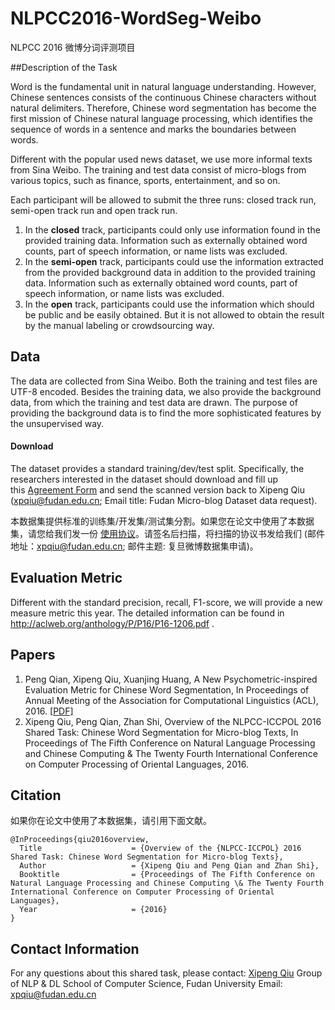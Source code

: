 # NLPCC2016-WordSeg-Weibo
NLPCC 2016 微博分词评测项目

##Description of the Task

Word is the fundamental unit in natural language understanding. However, Chinese sentences consists of the continuous Chinese characters without natural delimiters. Therefore, Chinese word segmentation has become the first mission of Chinese natural language processing, which identifies the sequence of words in a sentence and marks the boundaries between words.

Different with the popular used news dataset, we use more informal texts from Sina Weibo. The training and test data consist of micro-blogs from various topics, such as finance, sports, entertainment, and so on.

Each participant will be allowed to submit the three runs: closed track run, semi-open track run and open track run.

1. In the **closed** track, participants could only use information found in the provided training data. Information such as externally obtained word counts, part of speech information, or name lists was excluded.
2. In the **semi-open** track, participants could use the information extracted from the    provided background data in addition to the provided training data. Information such       as externally obtained word counts, part of speech information, or name lists was excluded.
3. In the **open** track, participants could use the information which should be public        and be easily obtained. But it is not allowed to obtain the result by the manual         labeling or crowdsourcing way.

## Data

The data are collected from Sina Weibo. Both the training and test files are UTF-8 encoded. Besides the training data, we also provide the background data, from which the training and test data are drawn. The purpose of providing the background data is to find the more sophisticated features by the unsupervised way.

#### Download

The dataset provides a standard training/dev/test split. 
Specifically, the researchers interested in the dataset should download and fill up this [Agreement Form](https://github.com/FudanNLP/NLPCC-WordSeg-Weibo/blob/master/FDU_agreement_form.pdf) and send the scanned version back to  Xipeng Qiu (xpqiu@fudan.edu.cn; Email title: Fudan Micro-blog Dataset data request).

本数据集提供标准的训练集/开发集/测试集分割。如果您在论文中使用了本数据集，请您给我们发一份 [使用协议](https://github.com/FudanNLP/NLPCC-WordSeg-Weibo/blob/master/FDU_agreement_form.pdf)。请签名后扫描，将扫描的协议书发给我们 (邮件地址：xpqiu@fudan.edu.cn; 邮件主题: 复旦微博数据集申请)。

## Evaluation Metric

Different with the standard precision, recall, F1-score, we will provide a new measure metric this year.  The detailed information can be found in http://aclweb.org/anthology/P/P16/P16-1206.pdf .

## Papers

1. Peng Qian, Xipeng Qiu, Xuanjing Huang, A New Psychometric-inspired Evaluation Metric for Chinese Word Segmentation, In Proceedings of Annual Meeting of the Association for Computational Linguistics (ACL), 2016. [[PDF\]](http://aclweb.org/anthology/P/P16/P16-1206.pdf)
2. Xipeng Qiu, Peng Qian, Zhan Shi, Overview of the NLPCC-ICCPOL 2016 Shared Task: Chinese Word Segmentation for Micro-blog Texts, In Proceedings of The Fifth Conference on Natural Language Processing and Chinese Computing & The Twenty Fourth International Conference on Computer Processing of Oriental Languages, 2016.

## Citation

如果你在论文中使用了本数据集，请引用下面文献。

```
@InProceedings{qiu2016overview,
  Title                    = {Overview of the {NLPCC-ICCPOL} 2016 Shared Task: Chinese Word Segmentation for Micro-blog Texts},
  Author                   = {Xipeng Qiu and Peng Qian and Zhan Shi},
  Booktitle                = {Proceedings of The Fifth Conference on Natural Language Processing and Chinese Computing \& The Twenty Fourth
International Conference on Computer Processing of Oriental Languages},
  Year                     = {2016}
}

```

## Contact Information

For any questions about this shared task, please contact:
[Xipeng Qiu](http://nlp.fudan.edu.cn/xpqiu/)
Group of NLP & DL
School of Computer Science, Fudan University
Email: xpqiu@fudan.edu.cn